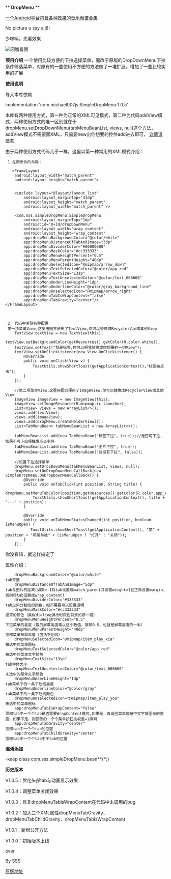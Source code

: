  ** **DropMenu** ** 
 
  [一个Android平台包含各种效果的音乐频谱合集](https://github.com/michael007js/SpectrumForAndroid)

No picture u say a j8!

少啰嗦，先看效果

![闭嘴看图](https://github.com/michael007js/DropMenu/blob/master/images/dropMenu.gif "闭嘴看图")


 **项目介绍** 
 一个使用比较方便的下拉选择菜单，魔改于原版的DropDownMenu下拉条件筛选菜单，对原有的一些使用不方便的方法做了一堆扩展，增加了一些比较实用的扩展


 **使用说明** 
    
  导入本库依赖
  
  implementation 'com.michael007js:SimpleDropMenu:1.0.5'
  
  
  本库有两种使用方式，第一种为正常的XML可见模式，第二种为代码addView模式，两种使用方式的唯一区别就在于dropMenu.setDropDownMenu(tabMenuBeanList, views, null)这个方法，addView模式不需要画XML，只需要new出你想要的控件add进去即可，
   [详情请参考](https://github.com/michael007js/DropMenu/blob/master/app/src/main/java/com/sss/dropmenu/Example2.java)
 
  由于两种使用方式代码几乎一样，这里以第一种常用的XML模式介绍：
     
     1.在画出你的布局： 

       <FrameLayout
        android:layout_width="match_parent"
        android:layout_height="match_parent">


        <include layout="@layout/layout_list"
            android:layout_marginTop="41dp"
            android:layout_height="match_parent"
            android:layout_width="match_parent" />

        <com.sss.simpleDropMenu.SimpleDropMenu
            android:layout_marginTop="1dp"
            android:id="@+id/dropDownMenu"
            android:layout_width="wrap_content"
            android:layout_height="wrap_content"
            app:dropMenuBackgroundColor="@color/white"
            app:dropMenuDistanceOfTabAndImage="3dp"
            app:dropMenuDividerColor="#00000000"
            app:dropMenuMaskColor="#cc333333" 
            app:dropMenuMenuHeightPercent="0.5"
            app:dropMenuMenuParentHeight="40dp"
            app:dropMenuSelectedIcon="@mipmap/arrow_down"
            app:dropMenuTextSelectedColor="@color/app_red"
            app:dropMenuTextSize="13sp"
            app:dropMenuTextUnselectedColor="@color/text_666666"
            app:dropMenuUnderLineHeight="1dp"
            app:dropMenuUnderlineColor="@color/gray_background_line"
            app:dropMenuUnselectedIcon="@mipmap/arrow_right"
            app:dropMenuTabIsWrapContent="false"
            app:dropMenuTabGravity="center"/>
    </FrameLayout>

     
     
     2. 代码中关联各种配置
     第一项菜单View,这里用图方便用了TextView,你可以替换成RecyclerVie或其他View
        TextView textView = new TextView(this);
        textView.setBackgroundColor(getResources().getColor(R.color.white));
        textView.setText("我是标签,你可以把我替换成你想要的一切View");
        textView.setOnClickListener(new View.OnClickListener() {
            @Override
            public void onClick(View v) {
                ToastUtils.showShortToast(getApplicationContext(),"标签被点击");
            }
        });
        
        //第二项菜单View,这里用图方便用了ImageView,你可以替换成RecyclerView或其他View
        ImageView imageView = new ImageView(this);
        imageView.setImageResource(R.mipmap.ic_launcher);
        List<View> views = new ArrayList<>();
        views.add(textView);
        views.add(imageView);
        views.add(dropMenu.createHolderView());
        List<TabMenuBean> tabMenuBeanList = new ArrayList<>();
        
        tabMenuBeanList.add(new TabMenuBean("标签下拉", true));//是否可下拉,如果不可下拉将触发点击事件
        tabMenuBeanList.add(new TabMenuBean("图片下拉", true));
        tabMenuBeanList.add(new TabMenuBean("我没有下拉", false));
        
        //设置下拉选择菜单
        dropMenu.setDropDownMenu(tabMenuBeanList, views, null);
        dropMenu.setOnDropDownMenuCallBack(new SimpleDropMenu.OnDropDownMenuCallBack() {
            @Override
            public void onTabClick(int position, String title) {
                dropMenu.setMenuTabColor(position,getResources().getColor(R.color.app_red));
                ToastUtils.showShortToast(getApplicationContext(), title + "---" + position);
            }

            @Override
            public void onTabMenuStatusChanged(int position, boolean isMenuOpen) {
               ToastUtils.showShortToast(getApplicationContext(), "第" + position + "项菜单被" + (isMenuOpen ? "打开" : "关闭"));
            }
        });
  
你没看错，就这样搞定了


属性介绍：

        dropMenuBackgroundColor="@color/white"                            tab背景
        dropMenuDistanceOfTabAndImage="5dp"                               tab与图片的距离(如果>-1将tab设置成match_parent并设置weight=1且正常设置margin,否则将tab设置成wrap_content)
        dropMenuDividerColor="#333333"                                    tab之间分割线的颜色，如不需要可以设置透明
        dropMenuMaskColor="#cc333333"                                     遮罩的颜色（类似dialiog弹出时灰色背景的那一层）
        dropMenuMenuHeightPercent="0.5"                                   下拉菜单的高度（取的屏幕高度乘以这个数值，推荐0.5，也就是屏幕高度的一半）
        dropMenuMenuParentHeight="40dp"                                   顶部菜单布局高度（包括下划线）
        dropMenuSelectedIcon="@mipmap/item_play_xia"                      被选中的菜单图标
        dropMenuTextSelectedColor="@color/app_red"                        被选中的菜单文字颜色
        dropMenuTextSize="13sp"                                           tab字体大小
        dropMenuTextUnselectedColor="@color/text_666666"                  未选中的菜单文字颜色
        dropMenuUnderLineHeight="1dp"                                     tab菜单下的一条下划线高度
        dropMenuUnderlineColor="@color/gray"                              tab菜单下的一条下划线颜色
        dropMenuUnselectedIcon="@mipmap/item_play_you"                    未选中的菜单图标
        app:dropMenuTabIsWrapContent="false"                              顶部tab中一个个tab是否需要WrapContent模式,如果是，自适应菜单按钮中文字或图标的宽度，如果不是，则顶部的一个个菜单按钮按权重=1排列
        app:dropMenuTabGravity="center"                                   顶部tab中一个个tab的位置
        app:dropMenuTabChildGravity="center"                              顶部tab中一个个tab中子tab的位置
        
     

            



**混淆添加**

-keep class com.sss.simpleDropMenu.bean**{*;}


**历史版本**

V1.0.5：优化头部tab与动画显示效果

V1.0.4：调整菜单关闭效果

V1.0.3：修复dropMenuTabIsWrapContent在代码中未调用的bug

V1.0.2：加入三个XML属性dropMenuTabGravity、dropMenuTabChildGravity、dropMenuTabIsWrapContent

V1.0.1：新增公开方法

V1.0.0：初始版本上线

 over

 By SSS

 [原版地址](https://github.com/dongjunkun/DropDownMenu)



